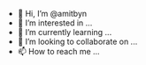 - 👋 Hi, I’m @amitbyn
- 👀 I’m interested in ...
- 🌱 I’m currently learning ...
- 💞️ I’m looking to collaborate on ...
- 📫 How to reach me ...

<!---
amitbyn/amitbyn is a ✨ special ✨ repository because its `README.md` (this file) appears on your GitHub profile.
You can click the Preview link to take a look at your changes.
--->
